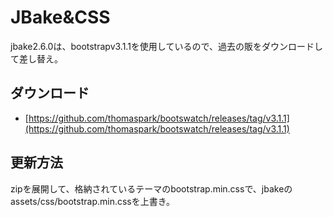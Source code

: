 JBake&CSS
===

jbake2.6.0は、bootstrapv3.1.1を使用しているので、過去の販をダウンロードして差し替え。

ダウンロード
----------

* [https://github.com/thomaspark/bootswatch/releases/tag/v3.1.1](https://github.com/thomaspark/bootswatch/releases/tag/v3.1.1)


更新方法
-------

zipを展開して、格納されているテーマのbootstrap.min.cssで、jbakeのassets/css/bootstrap.min.cssを上書き。

